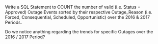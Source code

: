 Write a SQL Statement to COUNT the number of valid (i.e. Status = Approved) Outage Events sorted by their respective Outage_Reason (i.e. Forced, Consequential, Scheduled, Opportunistic) over the 2016 & 2017 Periods.

Do we notice anything regarding the trends for specific Outages over the 2016 / 2017 Period?